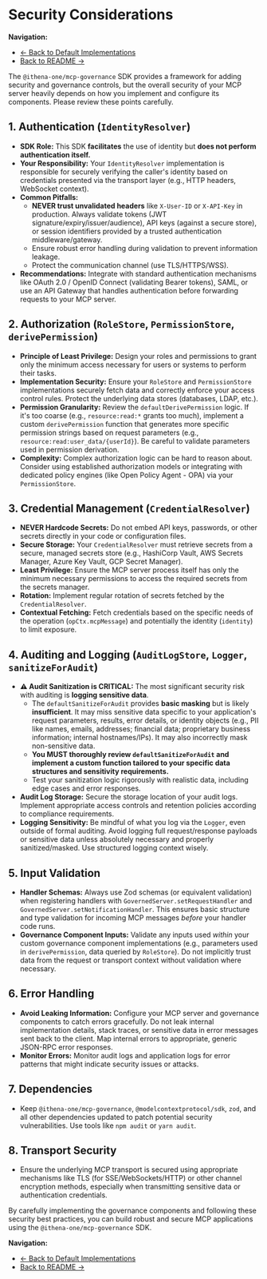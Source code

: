 # Security Considerations

**Navigation:**
* [← Back to Default Implementations](./defaults.md)
* [Back to README →](../README.md)

The `@ithena-one/mcp-governance` SDK provides a framework for adding security and governance controls, but the overall security of your MCP server heavily depends on how you implement and configure its components. Please review these points carefully.

## 1. Authentication (`IdentityResolver`)

*   **SDK Role:** This SDK **facilitates** the use of identity but **does not perform authentication itself.**
*   **Your Responsibility:** Your `IdentityResolver` implementation is responsible for securely verifying the caller's identity based on credentials presented via the transport layer (e.g., HTTP headers, WebSocket context).
*   **Common Pitfalls:**
    *   **NEVER trust unvalidated headers** like `X-User-ID` or `X-API-Key` in production. Always validate tokens (JWT signature/expiry/issuer/audience), API keys (against a secure store), or session identifiers provided by a trusted authentication middleware/gateway.
    *   Ensure robust error handling during validation to prevent information leakage.
    *   Protect the communication channel (use TLS/HTTPS/WSS).
*   **Recommendations:** Integrate with standard authentication mechanisms like OAuth 2.0 / OpenID Connect (validating Bearer tokens), SAML, or use an API Gateway that handles authentication before forwarding requests to your MCP server.

## 2. Authorization (`RoleStore`, `PermissionStore`, `derivePermission`)

*   **Principle of Least Privilege:** Design your roles and permissions to grant only the minimum access necessary for users or systems to perform their tasks.
*   **Implementation Security:** Ensure your `RoleStore` and `PermissionStore` implementations securely fetch data and correctly enforce your access control rules. Protect the underlying data stores (databases, LDAP, etc.).
*   **Permission Granularity:** Review the `defaultDerivePermission` logic. If it's too coarse (e.g., `resource:read:*` grants too much), implement a custom `derivePermission` function that generates more specific permission strings based on request parameters (e.g., `resource:read:user_data/{userId}`). Be careful to validate parameters used in permission derivation.
*   **Complexity:** Complex authorization logic can be hard to reason about. Consider using established authorization models or integrating with dedicated policy engines (like Open Policy Agent - OPA) via your `PermissionStore`.

## 3. Credential Management (`CredentialResolver`)

*   **NEVER Hardcode Secrets:** Do not embed API keys, passwords, or other secrets directly in your code or configuration files.
*   **Secure Storage:** Your `CredentialResolver` must retrieve secrets from a secure, managed secrets store (e.g., HashiCorp Vault, AWS Secrets Manager, Azure Key Vault, GCP Secret Manager).
*   **Least Privilege:** Ensure the MCP server process itself has only the minimum necessary permissions to access the required secrets from the secrets manager.
*   **Rotation:** Implement regular rotation of secrets fetched by the `CredentialResolver`.
*   **Contextual Fetching:** Fetch credentials based on the specific needs of the operation (`opCtx.mcpMessage`) and potentially the identity (`identity`) to limit exposure.

## 4. Auditing and Logging (`AuditLogStore`, `Logger`, `sanitizeForAudit`)

*   **⚠️ Audit Sanitization is CRITICAL:** The most significant security risk with auditing is **logging sensitive data**.
    *   The `defaultSanitizeForAudit` provides **basic masking** but is likely **insufficient**. It may miss sensitive data specific to your application's request parameters, results, error details, or identity objects (e.g., PII like names, emails, addresses; financial data; proprietary business information; internal hostnames/IPs). It may also incorrectly mask non-sensitive data.
    *   **You MUST thoroughly review `defaultSanitizeForAudit` and implement a custom function tailored to your specific data structures and sensitivity requirements.**
    *   Test your sanitization logic rigorously with realistic data, including edge cases and error responses.
*   **Audit Log Storage:** Secure the storage location of your audit logs. Implement appropriate access controls and retention policies according to compliance requirements.
*   **Logging Sensitivity:** Be mindful of what you log via the `Logger`, even outside of formal auditing. Avoid logging full request/response payloads or sensitive data unless absolutely necessary and properly sanitized/masked. Use structured logging context wisely.

## 5. Input Validation

*   **Handler Schemas:** Always use Zod schemas (or equivalent validation) when registering handlers with `GovernedServer.setRequestHandler` and `GovernedServer.setNotificationHandler`. This ensures basic structure and type validation for incoming MCP messages *before* your handler code runs.
*   **Governance Component Inputs:** Validate any inputs used *within* your custom governance component implementations (e.g., parameters used in `derivePermission`, data queried by `RoleStore`). Do not implicitly trust data from the request or transport context without validation where necessary.

## 6. Error Handling

*   **Avoid Leaking Information:** Configure your MCP server and governance components to catch errors gracefully. Do not leak internal implementation details, stack traces, or sensitive data in error messages sent back to the client. Map internal errors to appropriate, generic JSON-RPC error responses.
*   **Monitor Errors:** Monitor audit logs and application logs for error patterns that might indicate security issues or attacks.

## 7. Dependencies

*   Keep `@ithena-one/mcp-governance`, `@modelcontextprotocol/sdk`, `zod`, and all other dependencies updated to patch potential security vulnerabilities. Use tools like `npm audit` or `yarn audit`.

## 8. Transport Security

*   Ensure the underlying MCP transport is secured using appropriate mechanisms like TLS (for SSE/WebSockets/HTTP) or other channel encryption methods, especially when transmitting sensitive data or authentication credentials.

By carefully implementing the governance components and following these security best practices, you can build robust and secure MCP applications using the `@ithena-one/mcp-governance` SDK.

**Navigation:**
* [← Back to Default Implementations](./defaults.md)
* [Back to README →](../README.md) 